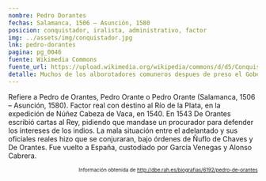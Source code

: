 ```yaml
---
nombre: Pedro Dorantes
fechas: Salamanca, 1506 – Asunción, 1580
posicion: conquistador, iralista, administrativo, factor
img: ../assets/img/conquistador.jpg
lnk: pedro-dorantes
pagina: pg_0046
fuente: Wikimedia Commons
fuente_url: https://upload.wikimedia.org/wikipedia/commons/d/d5/Conquistador_espa%C3%B1ol.JPG
detalle: Muchos de los alborotadores comuneros despues de preso el Gobernador an vendido Indias libres por esclavas é esclavos é por dineros á pagar en esos reinos, especialmente Domingo de Irala, Pedro Dorantes
---
```


<p>Refiere a Pedro de Orantes, Pedro Orante o Pedro Orante (Salamanca, 1506 – Asunción, 1580). Factor real con destino al Río de la Plata, en la expedición de Núñez Cabeza de Vaca, en 1540. En 1543 De Orantes escribió cartas al Rey, pidiendo que mandase un procurador para defender los intereses de los indios. La mala situación entre el adelantado y sus oficiales reales hizo que se conjuraran, bajo órdenes de Ñuflo de Chaves y De Orantes. Fue vuelto a España, custodiado por García Venegas y Alonso Cabrera.</p>
<p style="font-size: 10px; text-align:right;">Información obtenida de <a href="http://dbe.rah.es/biografias/6192/pedro-de-orantes" target="_blank">http://dbe.rah.es/biografias/6192/pedro-de-orantes</a></p>

